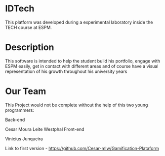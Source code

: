 # IDTech
This platform was developed during a experimental laboratory inside the TECH course at ESPM.

# Description
This software is intended to help the student build his portfolio, engage with ESPM easily, get in contact with different areas and of course have a visual representation of his growth throughout his university years

# Our Team
This Project would not be complete without the help of this two young programmers:

Back-end

Cesar Moura Leite Westphal
Front-end

Vinicius Junqueira

Link to first version - https://github.com/Cesar-mlw/Gamification-Plataform


